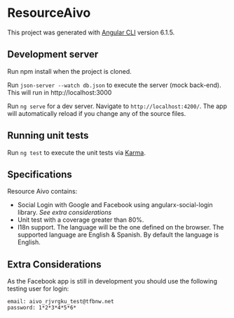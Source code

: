 # ResourceAivo

This project was generated with [Angular CLI](https://github.com/angular/angular-cli) version 6.1.5.

## Development server

Run npm install when the project is cloned.

Run `json-server --watch db.json` to execute the server (mock back-end). This will run in http://localhost:3000

Run `ng serve` for a dev server. Navigate to `http://localhost:4200/`. The app will automatically reload if you change any of the source files.

## Running unit tests

Run `ng test` to execute the unit tests via [Karma](https://karma-runner.github.io).

## Specifications

Resource Aivo contains: 
* Social Login with Google and Facebook using angularx-social-login library. *See extra considerations*
* Unit test with a coverage greater than 80%.
* I18n support. The language will be the one defined on the browser. The supported language are English & Spanish. By default the language is English.

## Extra Considerations

As the Facebook app is still in development you should use the following testing user for login:
```
email: aivo_rjvrgku_test@tfbnw.net
password: 1*2*3*4*5*6*
```